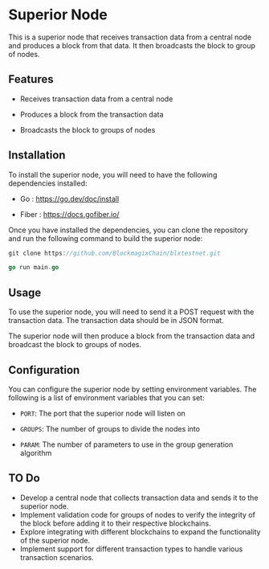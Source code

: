 
# Superior Node
This is a superior node that receives transaction data from a central node and produces a block from that data. It then broadcasts the block to group of nodes.



## Features

- Receives transaction data from a central node

- Produces a block from the transaction data

- Broadcasts the block to groups of nodes

## Installation

To install the superior node, you will need to have the following dependencies installed:

-  Go : https://go.dev/doc/install

-  Fiber : https://docs.gofiber.io/ 

Once you have installed the dependencies, you can clone the repository and run the following command to build the superior node:

```go
git clone https://github.com/BlockmagixChain/blxtestnet.git

go run main.go
```


## Usage

To use the superior node, you will need to send it a POST request with the transaction data. The transaction data should be in JSON format.

The superior node will then produce a block from the transaction data and broadcast the block to groups of nodes.


## Configuration

You can configure the superior node by setting environment variables. The following is a list of environment variables that you can set:

- `PORT`: The port that the superior node will listen on

- `GROUPS`: The number of groups to divide the nodes into

- `PARAM`: The number of parameters to use in the group generation algorithm

## TO Do

- Develop a central node that collects transaction data  and sends it to the superior node.
- Implement validation code for groups of nodes to verify the integrity of the block before adding it to their respective blockchains.
- Explore integrating with different blockchains to expand the functionality of the superior node.
- Implement support for different transaction types to handle various transaction scenarios.

